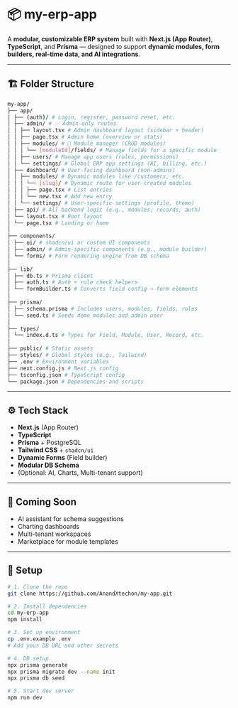# 📦 my-erp-app

A **modular, customizable ERP system** built with **Next.js (App Router)**, **TypeScript**, and **Prisma** — designed to support **dynamic modules, form builders, real-time data, and AI integrations**.

---

## 🏗️ Folder Structure
```bash
my-app/
├── app/
│ ├── (auth)/ # Login, register, password reset, etc.
│ ├── admin/ # ✅ Admin-only routes
│ │ ├── layout.tsx # Admin dashboard layout (sidebar + header)
│ │ ├── page.tsx # Admin home (overview or stats)
│ │ ├── modules/ # 🔧 Module manager (CRUD modules)
│ │ │ └── [moduleId]/fields/ # Manage fields for a specific module
│ │ ├── users/ # Manage app users (roles, permissions)
│ │ └── settings/ # Global ERP app settings (AI, billing, etc.)
│ ├── dashboard/ # User-facing dashboard (non-admins)
│ │ ├── modules/ # Dynamic modules like /customers, etc.
│ │ │ └── [slug]/ # Dynamic route for user-created modules
│ │ │ ├── page.tsx # List entries
│ │ │ └── new.tsx # Add new entry
│ │ └── settings/ # User-specific settings (profile, theme)
│ ├── api/ # All backend logic (e.g., modules, records, auth)
│ └── layout.tsx # Root layout
│ └── page.tsx # Landing or home
│
├── components/
│ ├── ui/ # shadcn/ui or custom UI components
│ ├── admin/ # Admin-specific components (e.g., module builder)
│ └── forms/ # Form rendering engine from DB schema
│
├── lib/
│ ├── db.ts # Prisma client
│ ├── auth.ts # Auth + role check helpers
│ └── formBuilder.ts # Converts field config → form elements
│
├── prisma/
│ ├── schema.prisma # Includes users, modules, fields, roles
│ └── seed.ts # Seeds demo modules and admin user
│
├── types/
│ └── index.d.ts # Types for Field, Module, User, Record, etc.
│
├── public/ # Static assets
├── styles/ # Global styles (e.g., Tailwind)
├── .env # Environment variables
├── next.config.js # Next.js config
├── tsconfig.json # TypeScript config
└── package.json # Dependencies and scripts
```
---

## ⚙️ Tech Stack

- **Next.js** (App Router)
- **TypeScript**
- **Prisma** + PostgreSQL
- **Tailwind CSS** + `shadcn/ui`
- **Dynamic Forms** (Field builder)
- **Modular DB Schema**
- (Optional: AI, Charts, Multi-tenant support)

---

## 🚧 Coming Soon

- AI assistant for schema suggestions
- Charting dashboards
- Multi-tenant workspaces
- Marketplace for module templates

---

## 🧪 Setup

```bash
# 1. Clone the repo
git clone https://github.com/AnandXtechon/my-app.git

# 2. Install dependencies
cd my-erp-app
npm install

# 3. Set up environment
cp .env.example .env
# Add your DB URL and other secrets

# 4. DB setup
npx prisma generate
npx prisma migrate dev --name init
npx prisma db seed

# 5. Start dev server
npm run dev
